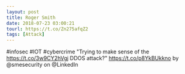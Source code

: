 ```yaml
---
layout: post
title: Roger Smith
date: 2018-07-23 03:00:21
tourl: https://t.co/Zn275afqZ2
tags: [Attack]
---
```

#infosec #IOT #cybercrime "Trying to make sense of the https://t.co/3w9CY2hVgj DDOS attack?" https://t.co/p8YkBUkkno by @smesecurity on @LinkedIn